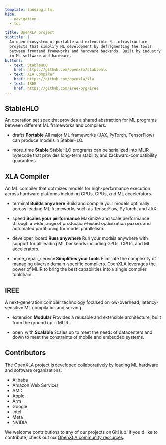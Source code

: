 ```yaml
---
template: landing.html
hide:
  - navigation
  - toc

title: OpenXLA project
subtitle: |
  An open ecosystem of portable and extensible ML infrastructure
  projects that simplify ML development by defragmenting the tools
  between frontend frameworks and hardware backends. Built by industry leaders
  in ML software and hardware.
buttons:
  - text: StableHLO
    href: https://github.com/openxla/stablehlo
  - text: XLA Compiler
    href: https://github.com/openxla/xla
  - text: IREE
    href: https://github.com/iree-org/iree
---
```


<section class="oxla-section" markdown>
<div class="oxla-section-inner" markdown>
<div class="oxla-features" markdown>

## StableHLO

An operation set spec that provides a shared abstraction for ML programs between
different ML frameworks and compilers.

+ <span class="material-icon">drafts</span>
  **Portable**
  All major ML frameworks (JAX, PyTorch, TensorFlow) can produce models
  in StableHLO.

+ <span class="material-icon">more_time</span>
  **Stable**
  StableHLO programs can be serialized into MLIR bytecode that provides
  long-term stability and backward-compatibility guarantees.

## XLA Compiler

An ML compiler that optimizes models for high-performance execution across
hardware platforms including GPUs, CPUs, and ML accelerators.

+ <span class="material-icon">terminal</span>
  **Builds anywhere**
  Build and compile your models optimally across leading ML frameworks such as TensorFlow, PyTorch, and JAX.

+ <span class="material-icon">speed</span>
  **Scales your performance**
  Maximize and scale performance through a wide range of production-tested optimization passes and automated partitioning for model parallelism.

+ <span class="material-icon">developer_board</span>
  **Runs anywhere**
  Run your models anywhere with support for all leading ML backends including GPUs, CPUs, and ML accelerators.

+ <span class="material-icon">home_repair_service</span>
  **Simplifies your tools**
  Eliminate the complexity of managing diverse domain-specific compilers. OpenXLA leverages the power of MLIR to bring the best capabilities into a single compiler toolchain.

## IREE

A next-generation compiler technology focused on low-overhead, latency-sensitive ML compilation and serving.

+ <span class="material-icon">extension</span>
  **Modular**
Provides a reusable and extensible architecture, built from the ground up in MLIR.

+ <span class="material-icon">open_with</span>
  **Scalable**
  Scales up to meet the needs of datacenters and down to meet the constraints of mobile and embedded systems.

</div>
</div>
</section>

<section class="oxla-section black" markdown>
<div class="oxla-section-inner" markdown>
<div class="oxla-community" markdown>

## Contributors

The OpenXLA project is developed collaboratively by leading ML hardware
and software organizations.

+ Alibaba
+ Amazon Web Services
+ AMD
+ Apple
+ Arm
+ Google
+ Intel
+ Meta
+ NVIDIA

We welcome contributions to any of our projects on GitHub. If you'd like to
contribute, check out our
[OpenXLA community resources](https://github.com/openxla/community#readme).

</div>
</div>
</section>
